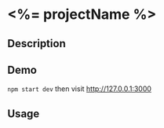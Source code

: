 # <%= projectName %>

## Description


## Demo
`npm start dev` then visit http://127.0.0.1:3000

## Usage

